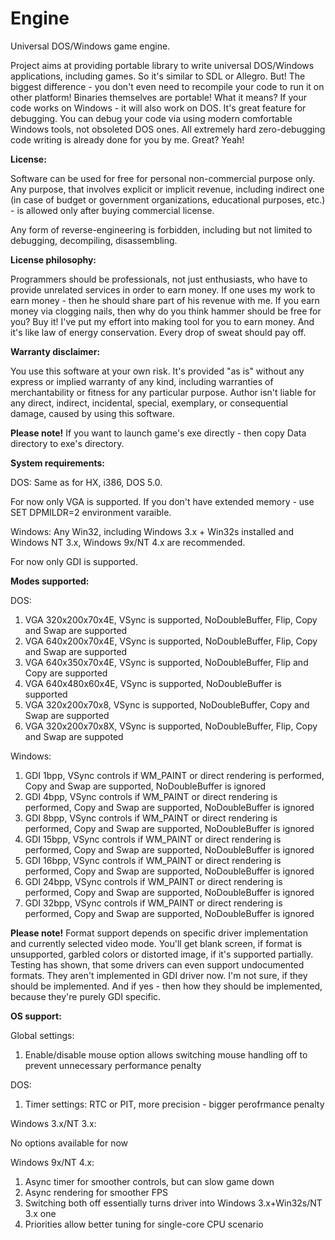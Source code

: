 # Engine
Universal DOS/Windows game engine.

Project aims at providing portable library to write universal DOS/Windows applications, including games. So it's similar to SDL or Allegro. But! The biggest difference - you don't even need to recompile your code to run it on other platform! Binaries themselves are portable! What it means? If your code works on Windows - it will also work on DOS. It's great feature for debugging. You can debug your code via using modern comfortable Windows tools, not obsoleted DOS ones. All extremely hard zero-debugging code writing is already done for you by me. Great? Yeah!

**License:**

Software can be used for free for personal non-commercial purpose only. Any purpose, that involves explicit or implicit revenue, including indirect one (in case of budget or government organizations, educational purposes, etc.) - is allowed only after buying commercial license.

Any form of reverse-engineering is forbidden, including but not limited to debugging, decompiling, disassembling.

**License philosophy:**

Programmers should be professionals, not just enthusiasts, who have to provide unrelated services in order to earn money. If one uses my work to earn money - then he should share part of his revenue with me. If you earn money via clogging nails, then why do you think hammer should be free for you? Buy it! I've put my effort into making tool for you to earn money. And it's like law of energy conservation. Every drop of sweat should pay off.

**Warranty disclaimer:** 

You use this software at your own risk. It's provided "as is" without any express or implied warranty of any kind, including warranties of merchantability or fitness for any particular purpose. Author isn't liable for any direct, indirect, incidental, special, exemplary, or consequential damage, caused by using this software.

**Please note!** If you want to launch game's exe directly - then copy Data directory to exe's directory.

**System requirements:**

DOS: Same as for HX, i386, DOS 5.0.

For now only VGA is supported. If you don't have extended memory - use SET DPMILDR=2 environment varaible.

Windows: Any Win32, including Windows 3.x + Win32s installed and Windows NT 3.x, Windows 9x/NT 4.x are recommended.

For now only GDI is supported.

**Modes supported:**

DOS:
1) VGA 320x200x70x4E, VSync is supported, NoDoubleBuffer, Flip, Copy and Swap are supported
2) VGA 640x200x70x4E, VSync is supported, NoDoubleBuffer, Flip, Copy and Swap are supported
3) VGA 640x350x70x4E, VSync is supported, NoDoubleBuffer, Flip and Copy are supported
4) VGA 640x480x60x4E, VSync is supported, NoDoubleBuffer is supported
5) VGA 320x200x70x8, VSync is supported, NoDoubleBuffer, Copy and Swap are supported
6) VGA 320x200x70x8X, VSync is supported, NoDoubleBuffer, Flip, Copy and Swap are suppoted

Windows:
1) GDI 1bpp, VSync controls if WM_PAINT or direct rendering is performed, Copy and Swap are supported, NoDoubleBuffer is ignored
2) GDI 4bpp, VSync controls if WM_PAINT or direct rendering is performed, Copy and Swap are supported, NoDoubleBuffer is ignored
3) GDI 8bpp, VSync controls if WM_PAINT or direct rendering is performed, Copy and Swap are supported, NoDoubleBuffer is ignored
4) GDI 15bpp, VSync controls if WM_PAINT or direct rendering is performed, Copy and Swap are supported, NoDoubleBuffer is ignored
5) GDI 16bpp, VSync controls if WM_PAINT or direct rendering is performed, Copy and Swap are supported, NoDoubleBuffer is ignored
6) GDI 24bpp, VSync controls if WM_PAINT or direct rendering is performed, Copy and Swap are supported, NoDoubleBuffer is ignored
7) GDI 32bpp, VSync controls if WM_PAINT or direct rendering is performed, Copy and Swap are supported, NoDoubleBuffer is ignored

**Please note!** Format support depends on specific driver implementation and currently selected video mode. You'll get blank screen, if format is unsupported, garbled colors or distorted image, if it's supported partially. Testing has shown, that some drivers can even support undocumented formats. They aren't implemented in GDI driver now. I'm not sure, if they should be implemented. And if yes - then how they should be implemented, because they're purely GDI specific.

**OS support:**

Global settings:

1) Enable/disable mouse option allows switching mouse handling off to prevent unnecessary performance penalty

DOS:

1) Timer settings: RTC or PIT, more precision - bigger perofrmance penalty

Windows 3.x/NT 3.x:

No options available for now

Windows 9x/NT 4.x:

1) Async timer for smoother controls, but can slow game down
2) Async rendering for smoother FPS
3) Switching both off essentially turns driver into Windows 3.x+Win32s/NT 3.x one
4) Priorities allow better tuning for single-core CPU scenario
